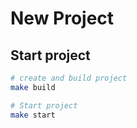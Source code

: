 # New Project

## Start project

```bash
# create and build project
make build

# Start project
make start
```


